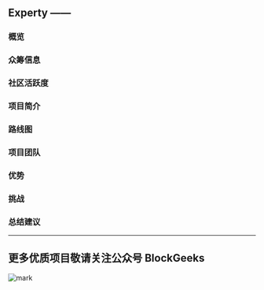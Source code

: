 ## Experty —— 

### 概览

### 众筹信息

### 社区活跃度

### 项目简介

### 路线图

### 项目团队

### 优势

### 挑战

### 总结建议

***

## 更多优质项目敬请关注公众号 BlockGeeks

![mark](http://p1z55pj7o.bkt.clouddn.com/ico/180103/2dIdaf1Bjf.jpg)